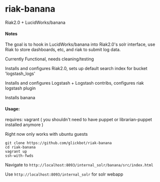 riak-banana
===========

Riak2.0 + LucidWorks/banana

#### Notes
The goal is to hook in LucidWorks/banana into Riak2.0's solr interface, use Riak to store dashboards, etc, and riak to submit log data.

Currently Functional, needs cleaning/testing

Installs and configures Riak2.0, sets up default search index for bucket 'logstash_logs'

Installs and configures Logstash + Logstash contribs, configures riak logstash plugin

Installs banana

#### Usage:

requires: vagrant ( you shouldn't need to have puppet or librarian-puppet installed anymore )

Right now only works with ubuntu guests

```
git clone https://github.com/glickbot/riak-banana
cd riak-banana
vagrant up
ssh-with-fwds
```

Navigate to ```http://localhost:8093/internal_solr/banana/src/index.html```

Use ```http://localhost:8093/internal_solr``` for solr webapp
